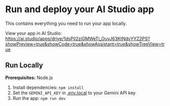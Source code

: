 # Run and deploy your AI Studio app

This contains everything you need to run your app locally.

View your app in AI Studio: https://ai.studio/apps/drive/1dsPil2ziGMWeTj_OuvJ63KtNdvYYZ2PS?showPreview=true&showCode=true&showAssistant=true&showTreeView=true

## Run Locally

**Prerequisites:**  Node.js


1. Install dependencies:
   `npm install`
2. Set the `GEMINI_API_KEY` in [.env.local](.env.local) to your Gemini API key
3. Run the app:
   `npm run dev`
